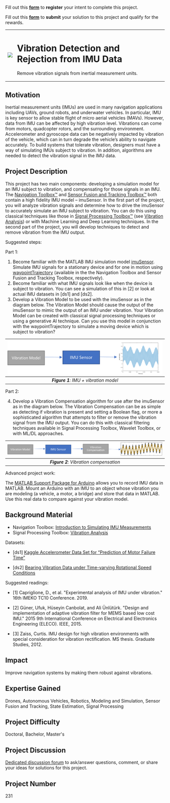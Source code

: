 Fill out this <strong>[form](https://www.mathworks.com/academia/student-challenge/mathworks-excellence-in-innovation-signup.html?tfa_1=Vibration%20Detection%20and%20Rejection%20from%20IMU%20Data&tfa_2=231)</strong> to **register** your intent to complete this project.

Fill out this <strong>[form](https://www.mathworks.com/academia/student-challenge/mathworks-excellence-in-innovation-submission-form.html?tfa_1=Vibration%20Detection%20and%20Rejection%20from%20IMU%20Data&tfa_2=231)</strong> to **submit** your solution to this project and qualify for the rewards.

<table>
<td><img src="https://gist.githubusercontent.com/robertogl/e0115dc303472a9cfd52bbbc8edb7665/raw/vibration.png"  width=500 /></td>
<td><p><h1>Vibration Detection and Rejection from IMU Data</h1></p>
<p>Remove vibration signals from inertial measurement units.</p>
</table>

## Motivation

Inertial measurement units (IMUs) are used in many navigation applications including UAVs, ground robots, and underwater vehicles. In particular, IMU is key sensor to allow stable flight of micro aerial vehicles (MAVs). However, data from IMU can be affected by high vibration level. Vibrations can come from motors, quadcopter rotors, and the surrounding environment. Accelerometer and gyroscope data can be negatively impacted by vibration of the vehicle, which can in turn degrade the vehicle’s ability to navigate accurately. To build systems that tolerate vibration, designers must have a way of simulating IMUs subject to vibration. In addition, algorithms are needed to detect the vibration signal in the IMU data.

## Project Description

 This project has two main components: developing a simulation model for an IMU subject to vibration, and compensating for those signals in an IMU. The [Navigation Toolbox™](https://www.mathworks.com/products/navigation.html) and [Sensor Fusion and Tracking Toolbox™](https://www.mathworks.com/products/sensor-fusion-and-tracking.html) both contain a high fidelity IMU model – imuSensor. In the first part of the project, you will analyze vibration signals and determine how to drive the imuSensor to accurately simulate an IMU subject to vibration. You can do this using classical techniques like those in [Signal Processing Toolbox™](https://www.mathworks.com/products/signal.html) (see [Vibration Analysis](https://www.mathworks.com/help/signal/vibration-analysis.html?s_tid=CRUX_lftnav)) or with Machine Learning and Deep Learning techniques. In the second part of the project, you will develop techniques to detect and remove vibration from the IMU output.

Suggested steps:

Part 1:

1.	Become familiar with the MATLAB IMU simulation model [imuSensor](https://www.mathworks.com/help/nav/ref/imusensor-system-object.html). Simulate IMU signals for a stationary device and for one in motion using [waypointTrajectory](https://www.mathworks.com/help/fusion/ref/waypointtrajectory-system-object.html) (available in the the Navigation Toolbox and Sensor Fusion and Tracking Toolbox, respectively).
2.	Become familiar with what IMU signals look like when the device is subject to vibration. You can see a simulation of this in [2] or look at actual IMU datasets in [ds1] and [ds2].
3.	Develop a Vibration Model to be used with the imuSensor as in the diagram below. The Vibration Model should cause the output of the imuSensor to mimic the output of an IMU under vibration. Your Vibration Model can be created with classical signal processing techniques or using a generative AI technique. Can you use this model in conjunction with the waypointTrajectory to simulate a moving device which is subject to vibration?

| ![vibrationModel ](vibrationModel.png) | 
|:--:| 
| ***Figure 1**: IMU + vibration model* |

Part 2:

4.	Develop a Vibration Compensation algorithm for use after the imuSensor as in the diagram below. The Vibration Compensation can be as simple as detecting if vibration is present and setting a Boolean flag, or more a sophisticated algorithm that attempts to filter or remove the vibration signal from the IMU output. You can do this with classical filtering techniques available in Signal Processing Toolbox, Wavelet Toolbox, or with ML/DL approaches.

| ![vibrationCompensation](VibrationCompensation.png) | 
|:--:| 
| ***Figure 2**: Vibration compensation* |

Advanced project work:
 
The [MATLAB Support Package for Arduino](https://www.mathworks.com/matlabcentral/fileexchange/47522-matlab-support-package-for-arduino-hardware) allows you to record IMU data in MATLAB. Mount an Arduino with an IMU to an object whose vibration you are modeling (a vehicle, a motor, a bridge) and store that data in MATLAB. Use this real data to compare against your vibration model.


## Background Material
 
- Navigation Toolbox: [Introduction to Simulating IMU Measurements](https://www.mathworks.com/help/nav/ug/introduction-to-simulating-imu-measurements.html)
- Signal Processing Toolbox: [Vibration Analysis](https://www.mathworks.com/help/signal/vibration-analysis.html?s_tid=CRUX_lftnav) 

Datasets:

- [ds1] [Kaggle Accelerometer Data Set for “Prediction of Motor Failure Time”](https://www.kaggle.com/datasets/dhinaharp/accelerometer-data-set)

- [ds2] [Bearing Vibration Data under Time-varying Rotational Speed Conditions](https://data.mendeley.com/datasets/v43hmbwxpm/2)

Suggested readings:

- [1]	Capriglione, D., et al. "Experimental analysis of IMU under vibration." 16th IMEKO TC10 Conference. 2019.

- [2]	Güner, Ufuk, Hüseyin Canbolat, and Ali Ünlütürk. "Design and implementation of adaptive vibration filter for MEMS based low cost IMU." 2015 9th International Conference on Electrical and Electronics Engineering (ELECO). IEEE, 2015.

- [3]	Zaiss, Curtis. IMU design for high vibration environments with special consideration for vibration rectification. MS thesis. Graduate Studies, 2012.


## Impact

 Improve navigation systems by making them robust against vibrations.

## Expertise Gained 

Drones, Autonomous Vehicles, Robotics, Modeling and Simulation, Sensor Fusion and Tracking, State Estimation, Signal Processing


## Project Difficulty

Doctoral, Bachelor, Master's

## Project Discussion

[Dedicated discussion forum](https://github.com/mathworks/MathWorks-Excellence-in-Innovation/discussions/65) to ask/answer questions, comment, or share your ideas for solutions for this project.

## Project Number

231
